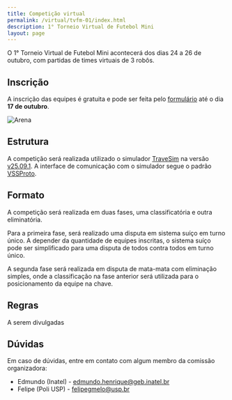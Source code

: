 ```yaml
---
title: Competição virtual
permalink: /virtual/tvfm-01/index.html
description: 1° Torneio Virtual de Futebol Mini
layout: page
---
```


O 1° Torneio Virtual de Futebol Mini acontecerá dos dias 24 a 26 de outubro, com partidas de times virtuais de 3 robôs.

## Inscrição

A inscrição das equipes é gratuita e pode ser feita pelo [formulário](https://docs.google.com/forms/d/e/1FAIpQLSf_BghzMFYjIY6DXlN4ymdwNTTf4kHWgLu54GkHIik63blnuQ/viewform) até o dia **17 de outubro**.

![Arena](/assets/images/tvfm/photo-01.png)

## Estrutura

A competição será realizada utilizado o simulador [TraveSim](https://github.com/futebol-mini/travesim) na versão [v25.09.1](https://github.com/futebol-mini/travesim/releases/tag/v25.09.1). A interface de comunicação com o simulador segue o padrão [VSSProto](https://github.com/futebol-mini/VSSProto).

## Formato

A competição será realizada em duas fases, uma classificatória e outra eliminatória.

Para a primeira fase, será realizado uma disputa em sistema suíço em turno único. A depender da quantidade de equipes inscritas, o sistema suíço pode ser simplificado para uma disputa de todos contra todos em turno único.

A segunda fase será realizada em disputa de mata-mata com eliminação simples, onde a classificação na fase anterior será utilizada para o posicionamento da equipe na chave.

## Regras

A serem divulgadas

## Dúvidas

Em caso de dúvidas, entre em contato com algum membro da comissão organizadora:

- Edmundo (Inatel) - <edmundo.henrique@geb.inatel.br>
- Felipe (Poli USP) - <felipegmelo@usp.br>
